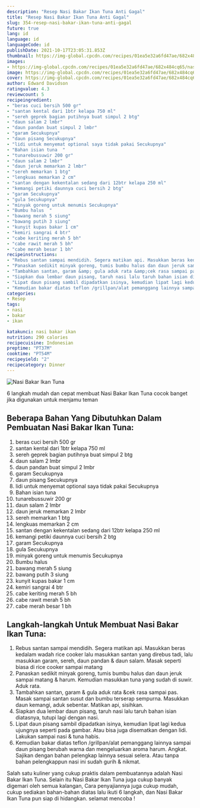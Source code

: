 ```yaml
---
description: "Resep Nasi Bakar Ikan Tuna Anti Gagal"
title: "Resep Nasi Bakar Ikan Tuna Anti Gagal"
slug: 354-resep-nasi-bakar-ikan-tuna-anti-gagal
future: true
lang: id
language: id
languageCode: id
publishDate: 2021-10-17T23:05:31.853Z 
thumbnail: https://img-global.cpcdn.com/recipes/01ea5e32a6fd47ae/682x484cq65/nasi-bakar-ikan-tuna-foto-resep-utama.png
images:
- https://img-global.cpcdn.com/recipes/01ea5e32a6fd47ae/682x484cq65/nasi-bakar-ikan-tuna-foto-resep-utama.png
image: https://img-global.cpcdn.com/recipes/01ea5e32a6fd47ae/682x484cq65/nasi-bakar-ikan-tuna-foto-resep-utama.png
cover: https://img-global.cpcdn.com/recipes/01ea5e32a6fd47ae/682x484cq65/nasi-bakar-ikan-tuna-foto-resep-utama.png
author: Edward Davidson
ratingvalue: 4.3
reviewcount: 5
recipeingredient:
- "beras cuci bersih 500 gr"
- "santan kental dari 1btr kelapa 750 ml"
- "sereh geprek bagian putihnya buat simpul 2 btg"
- "daun salam 2 lmbr"
- "daun pandan buat simpul 2 lmbr"
- "garam Secukupnya"
- "daun pisang Secukupnya"
- "lidi untuk menyemat optional saya tidak pakai Secukupnya"
- "Bahan isian tuna  "
- "tunarebussuwir 200 gr"
- "daun salam 2 lmbr"
- "daun jeruk memarkan 2 lmbr"
- "sereh memarkan 1 btg"
- "lengkuas memarkan 2 cm"
- "santan dengan kekentalan sedang dari 12btr kelapa 250 ml"
- "kemangi petiki daunnya cuci bersih 2 btg"
- "garam Secukupnya"
- "gula Secukupnya"
- "minyak goreng untuk menumis Secukupnya"
- "Bumbu halus  "
- "bawang merah 5 siung"
- "bawang putih 3 siung"
- "kunyit kupas bakar 1 cm"
- "kemiri sangrai 4 btr"
- "cabe keriting merah 5 bh"
- "cabe rawit merah 5 bh"
- "cabe merah besar 1 bh"
recipeinstructions:
- "Rebus santan sampai mendidih. Segera matikan api. Masukkan beras kedalam wadah rice cooker lalu masukkan santan yang direbus tadi, lalu masukkan garam, sereh, daun pandan &amp; daun salam. Masak seperti biasa di rice cooker sampai matang"
- "Panaskan sedikit minyak goreng, tumis bumbu halus dan daun jeruk sampai matang &amp; harum. Kemudian masukkan tuna yang sudah di suwir. Aduk rata."
- "Tambahkan santan, garam &amp; gula aduk rata &amp;cek rasa sampai pas. Masak sampai santan susut dan bumbu terserap sempurna. Masukkan daun kemangi, aduk sebentar. Matikan api, sisihkan."
- "Siapkan dua lembar daun pisang, taruh nasi lalu taruh bahan isian diatasnya, tutupi lagi dengan nasi."
- "Lipat daun pisang sambil dipadatkan isinya, kemudian lipat lagi kedua ujungnya seperti pada gambar. Atau bisa juga disematkan dengan lidi. Lakukan sampai nasi &amp; tuna habis."
- "Kemudian bakar diatas teflon /grillpan/alat pemanggang lainnya sampai daun pisang berubah warna dan mengeluarkan aroma harum. Angkat. Sajikan dengan bahan pelengkap lainnya sesuai selera. Atau tanpa bahan pelengkappun nasi ini sudah gurih &amp; nikmat."
categories:
- Resep
tags:
- nasi
- bakar
- ikan

katakunci: nasi bakar ikan 
nutrition: 290 calories
recipecuisine: Indonesian
preptime: "PT37M"
cooktime: "PT54M"
recipeyield: "2"
recipecategory: Dinner
---
```



![Nasi Bakar Ikan Tuna](https://img-global.cpcdn.com/recipes/01ea5e32a6fd47ae/682x484cq65/nasi-bakar-ikan-tuna-foto-resep-utama.png)

6 langkah mudah dan cepat membuat  Nasi Bakar Ikan Tuna cocok banget jika digunakan untuk menjamu teman

<!--inarticleads1-->

## Beberapa Bahan Yang Dibutuhkan Dalam Pembuatan Nasi Bakar Ikan Tuna:

1. beras cuci bersih 500 gr
1. santan kental dari 1btr kelapa 750 ml
1. sereh geprek bagian putihnya buat simpul 2 btg
1. daun salam 2 lmbr
1. daun pandan buat simpul 2 lmbr
1. garam Secukupnya
1. daun pisang Secukupnya
1. lidi untuk menyemat optional saya tidak pakai Secukupnya
1. Bahan isian tuna  
1. tunarebussuwir 200 gr
1. daun salam 2 lmbr
1. daun jeruk memarkan 2 lmbr
1. sereh memarkan 1 btg
1. lengkuas memarkan 2 cm
1. santan dengan kekentalan sedang dari 12btr kelapa 250 ml
1. kemangi petiki daunnya cuci bersih 2 btg
1. garam Secukupnya
1. gula Secukupnya
1. minyak goreng untuk menumis Secukupnya
1. Bumbu halus  
1. bawang merah 5 siung
1. bawang putih 3 siung
1. kunyit kupas bakar 1 cm
1. kemiri sangrai 4 btr
1. cabe keriting merah 5 bh
1. cabe rawit merah 5 bh
1. cabe merah besar 1 bh



<!--inarticleads2-->

## Langkah-langkah Untuk Membuat Nasi Bakar Ikan Tuna:

1. Rebus santan sampai mendidih. Segera matikan api. Masukkan beras kedalam wadah rice cooker lalu masukkan santan yang direbus tadi, lalu masukkan garam, sereh, daun pandan &amp; daun salam. Masak seperti biasa di rice cooker sampai matang
1. Panaskan sedikit minyak goreng, tumis bumbu halus dan daun jeruk sampai matang &amp; harum. Kemudian masukkan tuna yang sudah di suwir. Aduk rata.
1. Tambahkan santan, garam &amp; gula aduk rata &amp;cek rasa sampai pas. Masak sampai santan susut dan bumbu terserap sempurna. Masukkan daun kemangi, aduk sebentar. Matikan api, sisihkan.
1. Siapkan dua lembar daun pisang, taruh nasi lalu taruh bahan isian diatasnya, tutupi lagi dengan nasi.
1. Lipat daun pisang sambil dipadatkan isinya, kemudian lipat lagi kedua ujungnya seperti pada gambar. Atau bisa juga disematkan dengan lidi. Lakukan sampai nasi &amp; tuna habis.
1. Kemudian bakar diatas teflon /grillpan/alat pemanggang lainnya sampai daun pisang berubah warna dan mengeluarkan aroma harum. Angkat. Sajikan dengan bahan pelengkap lainnya sesuai selera. Atau tanpa bahan pelengkappun nasi ini sudah gurih &amp; nikmat.




Salah satu kuliner yang cukup praktis dalam pembuatannya adalah  Nasi Bakar Ikan Tuna. Selain itu  Nasi Bakar Ikan Tuna  juga cukup banyak digemari oleh semua kalangan, Cara penyajiannya juga cukup mudah, cukup sediakan bahan-bahan diatas lalu ikuti 6 langkah, dan  Nasi Bakar Ikan Tuna  pun siap di hidangkan. selamat mencoba !
